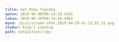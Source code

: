 ```yaml
---
title: Get Ruby Tuesday
opnun: 2019-06-06T08:14:10.434Z
lokun: 2019-06-20T08:14:10.490Z
mynd: /pics/screen-shot-2019-04-29-at-13.02.31.png
stadur: King's Landing
path: exhibition/ruby
---
```


